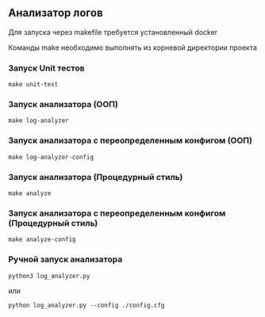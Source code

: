 ## Анализатор логов

Для запуска через makefile требуется установленный docker

Команды make необходимо выполнять из корневой директории проекта

### Запуск Unit тестов

```
make unit-test
```

### Запуск анализатора (ООП)

```
make log-analyzer
```

### Запуск анализатора с переопределенным конфигом (ООП)

```
make log-analyzer-config
```

### Запуск анализатора (Процедурный стиль)

```
make analyze
```

### Запуск анализатора с переопределенным конфигом (Процедурный стиль)

```
make analyze-config
```

### Ручной запуск анализатора

```
python3 log_analyzer.py
```

или 

```
python log_analyzer.py --config ./config.cfg
```
